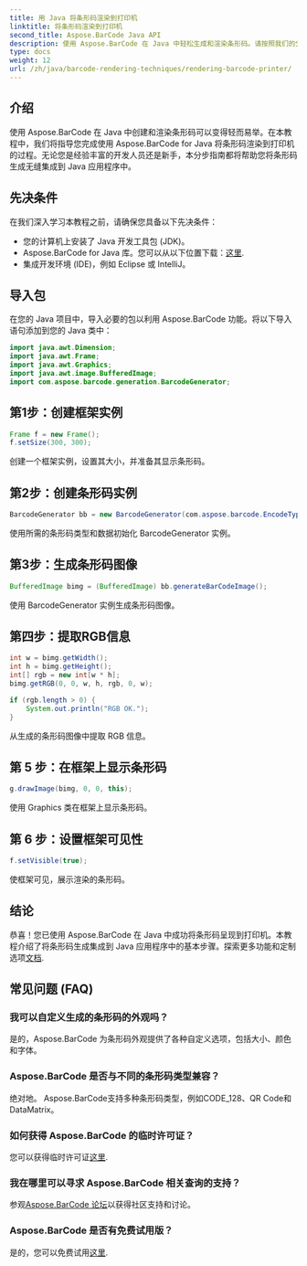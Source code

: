 ```yaml
---
title: 用 Java 将条形码渲染到打印机
linktitle: 将条形码渲染到打印机
second_title: Aspose.BarCode Java API
description: 使用 Aspose.BarCode 在 Java 中轻松生成和渲染条形码。请按照我们的分步指南进行无缝集成。
type: docs
weight: 12
url: /zh/java/barcode-rendering-techniques/rendering-barcode-printer/
---
```


## 介绍

使用 Aspose.BarCode 在 Java 中创建和渲染条形码可以变得轻而易举。在本教程中，我们将指导您完成使用 Aspose.BarCode for Java 将条形码渲染到打印机的过程。无论您是经验丰富的开发人员还是新手，本分步指南都将帮助您将条形码生成无缝集成到 Java 应用程序中。

## 先决条件

在我们深入学习本教程之前，请确保您具备以下先决条件：

- 您的计算机上安装了 Java 开发工具包 (JDK)。
-  Aspose.BarCode for Java 库。您可以从以下位置下载：[这里](https://releases.aspose.com/barcode/java/).
- 集成开发环境 (IDE)，例如 Eclipse 或 IntelliJ。

## 导入包

在您的 Java 项目中，导入必要的包以利用 Aspose.BarCode 功能。将以下导入语句添加到您的 Java 类中：

```java
import java.awt.Dimension;
import java.awt.Frame;
import java.awt.Graphics;
import java.awt.image.BufferedImage;
import com.aspose.barcode.generation.BarcodeGenerator;
```

## 第1步：创建框架实例

```java
Frame f = new Frame();
f.setSize(300, 300);
```

创建一个框架实例，设置其大小，并准备其显示条形码。

## 第2步：创建条形码实例

```java
BarcodeGenerator bb = new BarcodeGenerator(com.aspose.barcode.EncodeTypes.CODE_128, "1234567");
```

使用所需的条形码类型和数据初始化 BarcodeGenerator 实例。

## 第3步：生成条形码图像

```java
BufferedImage bimg = (BufferedImage) bb.generateBarCodeImage();
```

使用 BarcodeGenerator 实例生成条形码图像。

## 第四步：提取RGB信息

```java
int w = bimg.getWidth();
int h = bimg.getHeight();
int[] rgb = new int[w * h];
bimg.getRGB(0, 0, w, h, rgb, 0, w);

if (rgb.length > 0) {
    System.out.println("RGB OK.");
}
```

从生成的条形码图像中提取 RGB 信息。

## 第 5 步：在框架上显示条形码

```java
g.drawImage(bimg, 0, 0, this);
```

使用 Graphics 类在框架上显示条形码。

## 第 6 步：设置框架可见性

```java
f.setVisible(true);
```

使框架可见，展示渲染的条形码。

## 结论

恭喜！您已使用 Aspose.BarCode 在 Java 中成功将条形码呈现到打印机。本教程介绍了将条形码生成集成到 Java 应用程序中的基本步骤。探索更多功能和定制选项[文档](https://reference.aspose.com/barcode/java/).

## 常见问题 (FAQ)

### 我可以自定义生成的条形码的外观吗？
是的，Aspose.BarCode 为条形码外观提供了各种自定义选项，包括大小、颜色和字体。

### Aspose.BarCode 是否与不同的条形码类型兼容？
绝对地。 Aspose.BarCode支持多种条形码类型，例如CODE_128、QR Code和DataMatrix。

### 如何获得 Aspose.BarCode 的临时许可证？
您可以获得临时许可证[这里](https://purchase.aspose.com/temporary-license/).

### 我在哪里可以寻求 Aspose.BarCode 相关查询的支持？
参观[Aspose.BarCode 论坛](https://forum.aspose.com/c/barcode/13)以获得社区支持和讨论。

### Aspose.BarCode 是否有免费试用版？
是的，您可以免费试用[这里](https://releases.aspose.com/).

